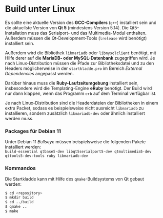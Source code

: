 # Build unter Linux

Es sollte eine aktuelle Version des **GCC-Compilers** (`g++`) installiert sein und die aktuellste Version von **Qt 5** (mindestens Version 5.14). Die Qt5-Installation muss das Serialport- und das Multimedia-Modul enthalten. Außerdem müssen die Qt-Development-Tools (`lrelease` wird benötigt) installiert sein.

Außerdem wird die Bibliothek `libmariadb` oder `libmysqlclient` benötigt, mit Hilfe derer auf die **MariaDB- oder MySQL-Datenbank** zugegriffen wird. Je nach Linux-Distribution müssen die Pfade zur Bibliotheksdatei und zu den Headers möglicherweise in der `startkladde.pro` im Bereich *External Dependencies* angepasst werden.

Darüber hinaus muss die **Ruby-Laufzeitumgebung** installiert sein, insbesondere wird die Templating-Engine __eRuby__ benötigt. Der Build wird nur dann klappen, wenn das Programm `erb` auf dem Terminal verfügbar ist.

Je nach Linux-Distribution sind die Headerdateien der Bibliotheken in einem extra Packet, sodass es beispielsweise nicht ausreicht `libmariadb` zu installieren, sondern zusätzlich `libmariadb-dev` oder ähnlich installiert werden muss.

### Packages für Debian 11

Unter Debian 11 _Bullseye_ müssen beispielsweise die folgenden Pakete installiert werden:   
`build-essential qtbase5-dev libqt5serialport5-dev qtmultimedia5-dev qttools5-dev-tools ruby libmariadb-dev`

### Kommandos

Die Startkladde kann mit Hilfe des `qmake`-Buildsystems von Qt gebaut werden:

```bash
$ cd <repository>
$ mkdir build
$ cd ../build
$ qmake ..
$ make
```
